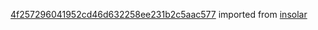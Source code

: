 [4f257296041952cd46d632258ee231b2c5aac577](https://github.com/insolar/insolar/commit/4f257296041952cd46d632258ee231b2c5aac577) imported from [insolar](https://github.com/insolar/insolar)

